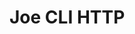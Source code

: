 <!-- Copyright 2022 The Joe-cli Authors. All rights reserved.
     Use of this source code is governed by a BSD-style
     license that can be found in the LICENSE file.
-->
# Joe CLI HTTP

